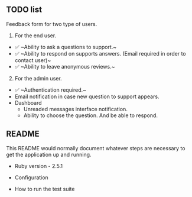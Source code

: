TODO list
---------
Feedback form for two type of users.

1. For the end user.
 * ✅ ~Ability to ask a questions to support.~
 * ✅ ~Ability to respond on supports answers. (Email required in order to contact user)~
 * ✅ ~Ability to leave anonymous reviews.~

2. For the admin user.
 * ✅ ~Authentication required.~
 * Email notification in case new question to support appears.
 * Dashboard
   - Unreaded messages interface notification.
   - Ability to choose the question. And be able to respond.

## README

This README would normally document whatever steps are necessary to get the
application up and running.

* Ruby version - 2.5.1

* Configuration

* How to run the test suite
